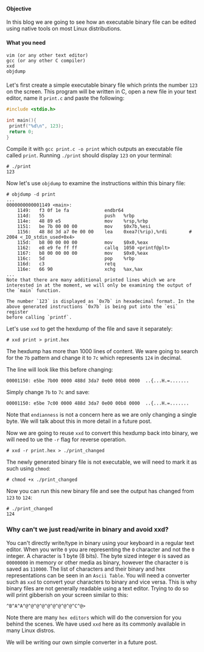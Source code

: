 #### Objective
In this blog we are going to see how an executable binary file can be edited using native tools on most Linux distributions.

#### What you need
```
vim (or any other text editor)
gcc (or any other C compiler)
xxd
objdump
```

####
Let's first create a simple executable binary file which prints the number `123` on the screen.
This program will be written in C, open a new file in your text editor, name it `print.c` and paste the following:
```c
#include <stdio.h>

int main(){
 printf("%d\n", 123);
 return 0;
}
```
Compile it with `gcc print.c -o print` which outputs an executable file called `print`.
Running `./print` should display `123` on your terminal:
```
# ./print
123
```

Now let's use `objdump` to examine the instructions within this binary file:
```
# objdump -d print
...
0000000000001149 <main>:
    1149:	f3 0f 1e fa          	endbr64 
    114d:	55                   	push   %rbp
    114e:	48 89 e5             	mov    %rsp,%rbp
    1151:	be 7b 00 00 00       	mov    $0x7b,%esi
    1156:	48 8d 3d a7 0e 00 00 	lea    0xea7(%rip),%rdi        # 2004 <_IO_stdin_used+0x4>
    115d:	b8 00 00 00 00       	mov    $0x0,%eax
    1162:	e8 e9 fe ff ff       	callq  1050 <printf@plt>
    1167:	b8 00 00 00 00       	mov    $0x0,%eax
    116c:	5d                   	pop    %rbp
    116d:	c3                   	retq   
    116e:	66 90                	xchg   %ax,%ax
...
Note that there are many additional printed lines which we are interested in at the moment, we will only be examining the output of the `main` function.

The number `123` is displayed as `0x7b` in hexadecimal format. In the above generated instructions `0x7b` is being put into the `esi` register
before calling `printf`.
```
Let's use `xxd` to get the hexdump of the file and save it separately:
```
# xxd print > print.hex
```
The hexdump has more than 1000 lines of content. We ware going to search for the `7b` pattern and change it to `7c` which represents `124` in decimal.

The line will look like this before changing:
```
00001150: e5be 7b00 0000 488d 3da7 0e00 00b8 0000  ..{...H.=.......
```

Simply change `7b` to `7c` and save:
```
00001150: e5be 7c00 0000 488d 3da7 0e00 00b8 0000  ..{...H.=.......
```

Note that `endianness` is not a concern here as we are only changing a single byte. We will talk about this in more detail in a future post.

Now we are going to reuse `xxd` to convert this hexdump back into binary, we will need to ue the `-r` flag for reverse operation.
```
# xxd -r print.hex > ./print_changed 
```

The newly generated binary file is not executable, we will need to mark it as such using `chmod`:
```
# chmod +x ./print_changed
```

Now you can run this new binary file and see the output has changed from `123` to `124`:
```
# ./print_changed 
124
```

### Why can't we just read/write in binary and avoid xxd?
You can't directly write/type in binary using your keyboard in a regular text editor. When you write `0` you are representing the `0` character and not the `0` integer.
A character is 1 byte (8 bits). The byte sized integer `0` is saved as `00000000` in memory or other media as binary, however the character `0` is
saved as `110000`. The list of characters and their binary and hex representations can be seen in an `Ascii Table`.
You will need a converter such as `xxd` to convert your characters to binary and vice versa. This is why binary files are not generally readable using a text editor. Trying to 
do so will print gibberish on your screen similar to this:
```
^B^A^A^@^@^@^@^@^@^@^@^@^C^@>
```
Note there are many `hex editors` which will do the conversion for you behind the scenes. We have used `xxd` here as its commonly available in many
Linux distros.

We will be writing our own simple converter in a future post.
